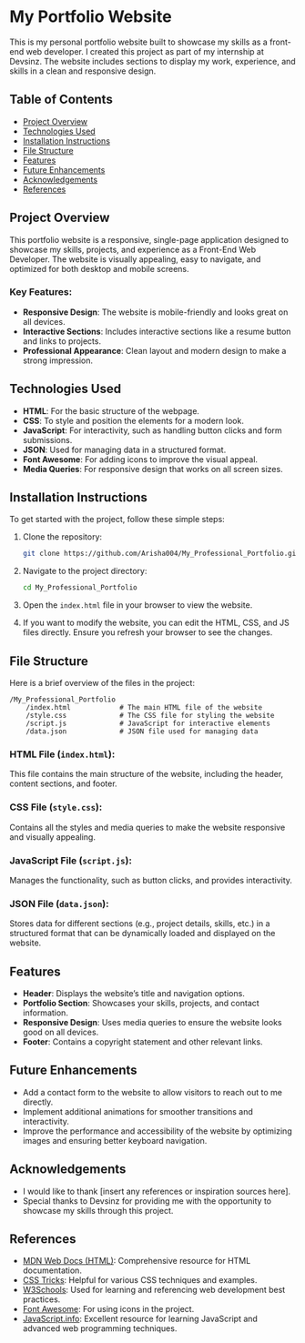 # My Portfolio Website

This is my personal portfolio website built to showcase my skills as a front-end web developer. I created this project as part of my internship at Devsinz. The website includes sections to display my work, experience, and skills in a clean and responsive design. 

## Table of Contents

- [Project Overview](#project-overview)
- [Technologies Used](#technologies-used)
- [Installation Instructions](#installation-instructions)
- [File Structure](#file-structure)
- [Features](#features)
- [Future Enhancements](#future-enhancements)
- [Acknowledgements](#acknowledgements)
- [References](#references)

## Project Overview

This portfolio website is a responsive, single-page application designed to showcase my skills, projects, and experience as a Front-End Web Developer. The website is visually appealing, easy to navigate, and optimized for both desktop and mobile screens.

### Key Features:
- **Responsive Design**: The website is mobile-friendly and looks great on all devices.
- **Interactive Sections**: Includes interactive sections like a resume button and links to projects.
- **Professional Appearance**: Clean layout and modern design to make a strong impression.
  
## Technologies Used

- **HTML**: For the basic structure of the webpage.
- **CSS**: To style and position the elements for a modern look.
- **JavaScript**: For interactivity, such as handling button clicks and form submissions.
- **JSON**: Used for managing data in a structured format.
- **Font Awesome**: For adding icons to improve the visual appeal.
- **Media Queries**: For responsive design that works on all screen sizes.

## Installation Instructions

To get started with the project, follow these simple steps:

1. Clone the repository:
   ```bash
   git clone https://github.com/Arisha004/My_Professional_Portfolio.git
   ```

2. Navigate to the project directory:
   ```bash
   cd My_Professional_Portfolio
   ```

3. Open the `index.html` file in your browser to view the website.

4. If you want to modify the website, you can edit the HTML, CSS, and JS files directly. Ensure you refresh your browser to see the changes.

## File Structure

Here is a brief overview of the files in the project:

```
/My_Professional_Portfolio
    /index.html            # The main HTML file of the website
    /style.css             # The CSS file for styling the website
    /script.js             # JavaScript for interactive elements
    /data.json             # JSON file used for managing data
```

### HTML File (`index.html`):
This file contains the main structure of the website, including the header, content sections, and footer.

### CSS File (`style.css`):
Contains all the styles and media queries to make the website responsive and visually appealing.

### JavaScript File (`script.js`):
Manages the functionality, such as button clicks, and provides interactivity.

### JSON File (`data.json`):
Stores data for different sections (e.g., project details, skills, etc.) in a structured format that can be dynamically loaded and displayed on the website.

## Features

- **Header**: Displays the website’s title and navigation options.
- **Portfolio Section**: Showcases your skills, projects, and contact information.
- **Responsive Design**: Uses media queries to ensure the website looks good on all devices.
- **Footer**: Contains a copyright statement and other relevant links.

## Future Enhancements

- Add a contact form to the website to allow visitors to reach out to me directly.
- Implement additional animations for smoother transitions and interactivity.
- Improve the performance and accessibility of the website by optimizing images and ensuring better keyboard navigation.

## Acknowledgements

- I would like to thank [insert any references or inspiration sources here].
- Special thanks to Devsinz for providing me with the opportunity to showcase my skills through this project.

## References

- [MDN Web Docs (HTML)](https://developer.mozilla.org/en-US/docs/Web/HTML): Comprehensive resource for HTML documentation.
- [CSS Tricks](https://css-tricks.com/): Helpful for various CSS techniques and examples.
- [W3Schools](https://www.w3schools.com/): Used for learning and referencing web development best practices.
- [Font Awesome](https://fontawesome.com/): For using icons in the project.
- [JavaScript.info](https://javascript.info/): Excellent resource for learning JavaScript and advanced web programming techniques.
